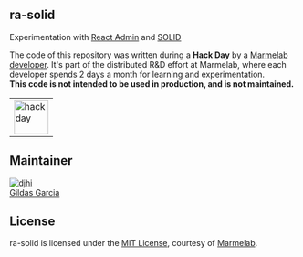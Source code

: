## ra-solid

Experimentation with [React Admin](https://marmelab.com/react-admin/Readme.html) and [SOLID](https://inrupt.com/solid)

<table>
        <tr>
            <td><img width="60" src="https://cdnjs.cloudflare.com/ajax/libs/octicons/8.5.0/svg/beaker.svg" alt="hackday" /></td>
                    The code of this repository was written during a <strong>Hack Day</strong> by a <a href="https://marmelab.com/en/jobs">Marmelab developer</a>. It's part of the distributed R&D effort at Marmelab, where each developer spends 2 days a month for learning and experimentation.<br />
        <strong>This code is not intended to be used in production, and is not maintained.</strong>
        </td>
        </tr>
</table>

## Maintainer

[![djhi](https://avatars1.githubusercontent.com/u/1122076?s=96&amp;v=4)](https://github.com/djhi)     
[Gildas Garcia](https://github.com/djhi)


## License

ra-solid is licensed under the [MIT License](LICENSE), courtesy of [Marmelab](http://marmelab.com).
